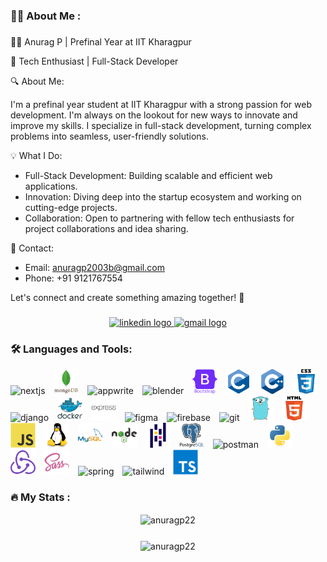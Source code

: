 <!-- This section describes what I do. 
<div align="center">
  <img height="150" src="https://encrypted-tbn0.gstatic.com/images?q=tbn:ANd9GcQpxn0aq4j37LDyebiMGCoHp4nt4v6q92g-1Q&usqp=CAU"  />
</div>

###

<h1 align="center">”Set Your Heart Ablaze”</h1>-->

###

<h3 align="left">👩‍💻  About Me :</h3>

###

<p align="left">
  👨‍💻 Anurag P | Prefinal Year at IIT Kharagpur

  🚀 Tech Enthusiast | Full-Stack Developer

  🔍 About Me:
  
  I'm a prefinal year student at IIT Kharagpur with a strong passion for web development. I'm always on the lookout for new ways to innovate and improve my skills. I specialize in full-stack development, turning complex problems into seamless, user-friendly solutions.

  💡 What I Do:

  - Full-Stack Development: Building scalable and efficient web applications.
  - Innovation: Diving deep into the startup ecosystem and working on cutting-edge projects.
  - Collaboration: Open to partnering with fellow tech enthusiasts for project collaborations and idea sharing.

  📧 Contact:

  - Email: anuragp2003b@gmail.com
  - Phone: +91 9121767554

  Let's connect and create something amazing together! 🚀
</p>

###

<div align="center">
  <a href="https://www.linkedin.com/in/anurag-p-33b370250/" target="_blank">
    <img src="https://img.shields.io/static/v1?message=LinkedIn&logo=linkedin&label=&color=0077B5&logoColor=white&labelColor=&style=for-the-badge" height="25" alt="linkedin logo"  />
  </a>
  <a href="mailto:anuragp2622@gmail.com" target="_blank">
    <img src="https://img.shields.io/static/v1?message=Gmail&logo=gmail&label=&color=D14836&logoColor=white&labelColor=&style=for-the-badge" height="25" alt="gmail logo"  />
  </a>
</div>

###

<h3 align="left">🛠 Languages and Tools:</h3>

<div align="left" ">
  <a href="https://nextjs.org/" target="_blank" rel="noreferrer" style="margin-right: 10px; text-decoration: none !important;"> 
    <img src="https://cdn.worldvectorlogo.com/logos/nextjs-2.svg" alt="nextjs" width="40" height="40"/> 
  </a>
  <a href="https://www.mongodb.com/" target="_blank" rel="noreferrer" style="margin-right: 10px; text-decoration: none !important;"> 
    <img src="https://raw.githubusercontent.com/devicons/devicon/master/icons/mongodb/mongodb-original-wordmark.svg" alt="mongodb" width="40" height="40"/> 
  </a>
  <a href="https://appwrite.io" target="_blank" rel="noreferrer" style="margin-right: 10px; text-decoration: none !important;"> 
    <img src="https://www.vectorlogo.zone/logos/appwriteio/appwriteio-icon.svg" alt="appwrite" width="40" height="40"/> 
  </a>
  <a href="https://www.blender.org/" target="_blank" rel="noreferrer" style="margin-right: 10px; text-decoration: none !important;"> 
    <img src="https://download.blender.org/branding/community/blender_community_badge_white.svg" alt="blender" width="40" height="40"/> 
  </a>
  <a href="https://getbootstrap.com" target="_blank" rel="noreferrer" style="margin-right: 10px; text-decoration: none !important;"> 
    <img src="https://raw.githubusercontent.com/devicons/devicon/master/icons/bootstrap/bootstrap-plain-wordmark.svg" alt="bootstrap" width="40" height="40"/> 
  </a>
  <a href="https://www.cprogramming.com/" target="_blank" rel="noreferrer" style="margin-right: 10px; text-decoration: none !important;"> 
    <img src="https://raw.githubusercontent.com/devicons/devicon/master/icons/c/c-original.svg" alt="c" width="40" height="40"/> 
  </a>
  <a href="https://www.w3schools.com/cpp/" target="_blank" rel="noreferrer" style="margin-right: 10px; text-decoration: none !important;"> 
    <img src="https://raw.githubusercontent.com/devicons/devicon/master/icons/cplusplus/cplusplus-original.svg" alt="cplusplus" width="40" height="40"/> 
  </a>
  <a href="https://www.w3schools.com/css/" target="_blank" rel="noreferrer" style="margin-right: 10px; text-decoration: none !important;"> 
    <img src="https://raw.githubusercontent.com/devicons/devicon/master/icons/css3/css3-original-wordmark.svg" alt="css3" width="40" height="40"/> 
  </a>
  <a href="https://www.djangoproject.com/" target="_blank" rel="noreferrer" style="margin-right: 10px; text-decoration: none !important;"> 
    <img src="https://cdn.worldvectorlogo.com/logos/django.svg" alt="django" width="40" height="40"/> 
  </a>
  <a href="https://www.docker.com/" target="_blank" rel="noreferrer" style="margin-right: 10px; text-decoration: none !important;"> 
    <img src="https://raw.githubusercontent.com/devicons/devicon/master/icons/docker/docker-original-wordmark.svg" alt="docker" width="40" height="40"/> 
  </a>
  <a href="https://expressjs.com" target="_blank" rel="noreferrer" style="margin-right: 10px; text-decoration: none !important;"> 
    <img src="https://raw.githubusercontent.com/devicons/devicon/master/icons/express/express-original-wordmark.svg" alt="express" width="40" height="40"/> 
  </a>
  <a href="https://www.figma.com/" target="_blank" rel="noreferrer" style="margin-right: 10px; text-decoration: none !important;"> 
    <img src="https://www.vectorlogo.zone/logos/figma/figma-icon.svg" alt="figma" width="40" height="40"/> 
  </a>
  <a href="https://firebase.google.com/" target="_blank" rel="noreferrer" style="margin-right: 10px; text-decoration: none !important;"> 
    <img src="https://www.vectorlogo.zone/logos/firebase/firebase-icon.svg" alt="firebase" width="40" height="40"/> 
  </a>
  <a href="https://git-scm.com/" target="_blank" rel="noreferrer" style="margin-right: 10px; text-decoration: none !important;"> 
    <img src="https://www.vectorlogo.zone/logos/git-scm/git-scm-icon.svg" alt="git" width="40" height="40"/> 
  </a>
  <a href="https://golang.org" target="_blank" rel="noreferrer" style="margin-right: 10px; text-decoration: none !important;"> 
    <img src="https://raw.githubusercontent.com/devicons/devicon/master/icons/go/go-original.svg" alt="go" width="40" height="40"/> 
  </a>
  <a href="https://www.w3.org/html/" target="_blank" rel="noreferrer" style="margin-right: 10px; text-decoration: none !important;"> 
    <img src="https://raw.githubusercontent.com/devicons/devicon/master/icons/html5/html5-original-wordmark.svg" alt="html5" width="40" height="40"/> 
  </a>
  <a href="https://developer.mozilla.org/en-US/docs/Web/JavaScript" target="_blank" rel="noreferrer" style="margin-right: 10px; text-decoration: none !important;"> 
    <img src="https://raw.githubusercontent.com/devicons/devicon/master/icons/javascript/javascript-original.svg" alt="javascript" width="40" height="40"/> 
  </a>
  <a href="https://www.linux.org/" target="_blank" rel="noreferrer" style="margin-right: 10px; text-decoration: none !important;"> 
    <img src="https://raw.githubusercontent.com/devicons/devicon/master/icons/linux/linux-original.svg" alt="linux" width="40" height="40"/> 
  </a>
  <a href="https://www.mysql.com/" target="_blank" rel="noreferrer" style="margin-right: 10px; text-decoration: none !important;"> 
    <img src="https://raw.githubusercontent.com/devicons/devicon/master/icons/mysql/mysql-original-wordmark.svg" alt="mysql" width="40" height="40"/> 
  </a>
  <a href="https://nodejs.org" target="_blank" rel="noreferrer" style="margin-right: 10px; text-decoration: none !important;"> 
    <img src="https://raw.githubusercontent.com/devicons/devicon/master/icons/nodejs/nodejs-original-wordmark.svg" alt="nodejs" width="40" height="40"/> 
  </a>
  <a href="https://pandas.pydata.org/" target="_blank" rel="noreferrer" style="margin-right: 10px; text-decoration: none !important;"> 
    <img src="https://raw.githubusercontent.com/devicons/devicon/2ae2a900d2f041da66e950e4d48052658d850630/icons/pandas/pandas-original.svg" alt="pandas" width="40" height="40"/> 
  </a>
  <a href="https://www.postgresql.org" target="_blank" rel="noreferrer" style="margin-right: 10px; text-decoration: none !important;"> 
    <img src="https://raw.githubusercontent.com/devicons/devicon/master/icons/postgresql/postgresql-original-wordmark.svg" alt="postgresql" width="40" height="40"/> 
  </a>
  <a href="https://postman.com" target="_blank" rel="noreferrer" style="margin-right: 10px; text-decoration: none  !important;"> 
    <img src="https://www.vectorlogo.zone/logos/getpostman/getpostman-icon.svg" alt="postman" width="40" height="40"/> 
  </a>
  <a href="https://www.python.org" target="_blank" rel="noreferrer" style="margin-right: 10px; text-decoration: none !important;"> 
    <img src="https://raw.githubusercontent.com/devicons/devicon/master/icons/python/python-original.svg" alt="python" width="40" height="40"/> 
  </a>
  <a href="https://redux.js.org" target="_blank" rel="noreferrer" style="margin-right: 10px; text-decoration: none !important;"> 
    <img src="https://raw.githubusercontent.com/devicons/devicon/master/icons/redux/redux-original.svg" alt="redux" width="40" height="40"/> 
  </a>
  <a href="https://sass-lang.com" target="_blank" rel="noreferrer" style="margin-right: 10px; text-decoration: none !important;"> 
    <img src="https://raw.githubusercontent.com/devicons/devicon/master/icons/sass/sass-original.svg" alt="sass" width="40" height="40"/> 
  </a>
  <a href="https://spring.io/" target="_blank" rel="noreferrer" style="margin-right: 10px; text-decoration: none !important;"> 
    <img src="https://www.vectorlogo.zone/logos/springio/springio-icon.svg" alt="spring" width="40" height="40"/> 
  </a>
  <a href="https://tailwindcss.com/" target="_blank" rel="noreferrer" style="margin-right: 10px; text-decoration: none !important;"> 
    <img src="https://www.vectorlogo.zone/logos/tailwindcss/tailwindcss-icon.svg" alt="tailwind" width="40" height="40"/> 
  </a>
  <a href="https://www.typescriptlang.org/" target="_blank" rel="noreferrer" style="margin-right: 10px; text-decoration: none !important;"> 
    <img src="https://raw.githubusercontent.com/devicons/devicon/master/icons/typescript/typescript-original.svg" alt="typescript" width="40" height="40"/> 
  </a>
</div>


###

<h3 align="left">🔥 My Stats :</h3>

<div align="center">
  <img align="center" src="https://github-readme-stats.vercel.app/api/top-langs?username=anuragp22&show_icons=true&locale=en&layout=compact" alt="anuragp22" />
</div>

###

<div align="center">
  <img align="center" src="https://streak-stats.demolab.com/?user=anuragp22&theme=radical" alt="anuragp22" />
</div>

###
